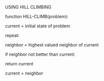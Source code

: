 USING HILL CLIMBING

function HILL-CLIMB(problem):

current = initial state of problem

repeat:

neighbor = highest valued neighbor of current

if neighbor not better than current:

return current

current = neighbor


